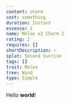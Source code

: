 ```yaml
---
content: charm
cost: something
duration: Instant
essence: 2
name: Melee e2 Charm 2
rating: 2
requires: []
shortDescription: ~
splat: Second Sunrise
tags: []
trait: Melee
tree: Wind
type: Simple
---
```


Hello **world**!
